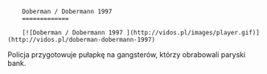 
        Doberman / Dobermann 1997 
        =============
        
        [![Doberman / Dobermann 1997 ](http://vidos.pl/images/player.gif)](http://vidos.pl/doberman-dobermann-1997)
        
        
 Policja przygotowuje pułapkę na gangsterów, którzy obrabowali paryski bank.
    
